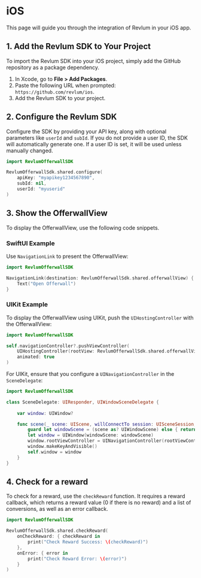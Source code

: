 
# iOS

This page will guide you through the integration of Revlum in your iOS app.

## 1. Add the Revlum SDK to Your Project

To import the Revlum SDK into your iOS project, simply add the GitHub repository as a package dependency.

1. In Xcode, go to **File > Add Packages**.
2. Paste the following URL when prompted: `https://github.com/revlum/ios`.
3. Add the Revlum SDK to your project.

## 2. Configure the Revlum SDK

Configure the SDK by providing your API key, along with optional parameters like `userId` and `subId`. If you do not provide a user ID, the SDK will automatically generate one. If a user ID is set, it will be used unless manually changed.

```swift
import RevlumOfferwallSDK

RevlumOfferwallSdk.shared.configure(
    apiKey: "myapikey1234567890",
    subId: nil,
    userId: "myuserid"
)
```

## 3. Show the OfferwallView

To display the OfferwallView, use the following code snippets.

### SwiftUI Example

Use `NavigationLink` to present the OfferwallView:

```swift
import RevlumOfferwallSDK

NavigationLink(destination: RevlumOfferwallSdk.shared.offerwallView) {
    Text("Open Offerwall")
}
```

### UIKit Example

To display the OfferwallView using UIKit, push the `UIHostingController` with the OfferwallView:

```swift
import RevlumOfferwallSDK

self.navigationController?.pushViewController(
    UIHostingController(rootView: RevlumOfferwallSdk.shared.offerwallView), 
    animated: true
)
```

For UIKit, ensure that you configure a `UINavigationController` in the `SceneDelegate`:

```swift
import RevlumOfferwallSDK

class SceneDelegate: UIResponder, UIWindowSceneDelegate {
    
    var window: UIWindow?

    func scene(_ scene: UIScene, willConnectTo session: UISceneSession, options connectionOptions: UIScene.ConnectionOptions) {
        guard let windowScene = (scene as? UIWindowScene) else { return }
        let window = UIWindow(windowScene: windowScene)
        window.rootViewController = UINavigationController(rootViewController: ViewController())
        window.makeKeyAndVisible()
        self.window = window
    }
}
```

## 4. Check for a reward

To check for a reward, use the `checkReward` function. It requires a reward callback, which returns a reward value (0 if there is no reward) and a list of conversions, as well as an error callback.

```swift
import RevlumOfferwallSDK

RevlumOfferwallSdk.shared.checkReward(
    onCheckReward: { checkReward in
        print("Check Reward Success: \(checkReward)")
    },
    onError: { error in
        print("Check Reward Error: \(error)")
    }
)
```
